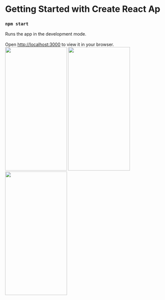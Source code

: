 # Getting Started with Create React Ap

### `npm start`
Runs the app in the development mode.\
<br/>
Open [http://localhost:3000](http://localhost:3000) to view it in your browser.
<br/>
<img src="https://github.com/miveh/noteApp/assets/46049723/f1c11565-4bd7-4685-81ee-6316707eb251" width="200" height="400" />
<img src="https://github.com/miveh/noteApp/assets/46049723/0960fb0e-c25d-4811-8e84-7f5adae54091" width="200" height="400" />
<img src="https://github.com/miveh/noteApp/assets/46049723/e87fdb00-f6cc-4b15-8775-3acee2b87458" width="200" height="400" />











